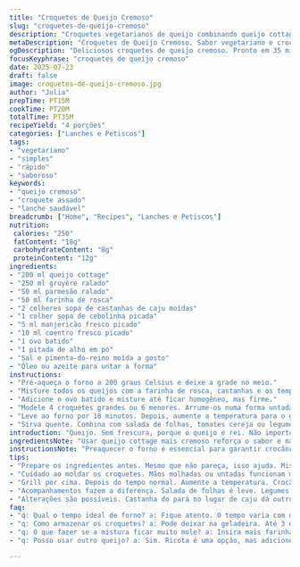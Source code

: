 ```yaml
---
title: "Croquetes de Queijo Cremoso"
slug: "croquetes-de-queijo-cremoso"
description: "Croquetes vegetarianos de queijo combinando queijo cottage, gruyère e parmesão ralado, com textura crocante por fora graças à mistura de farinha de rosca e castanhas moídas. Temperados com ervas frescas como manjericão e coentro ao invés de salsa, com um toque diferente do alho em pó no lugar da cebola. Assados até dourar, crocância na medida certa. Servidos com salada ou legumes assados. Variação simples e saborosa para variar o lanche ou entrada. Praticidade e sabor em vinte minutos no forno."
metaDescription: "Croquetes de Queijo Cremoso. Sabor vegetariano e crocante. Prepare em 35 minutos. Ideal para lanche ou entrada."
ogDescription: "Deliciosos croquetes de queijo cremoso. Pronto em 35 minutos. Acompanhamento perfeito para saladas ou legumes assados."
focusKeyphrase: "croquetes de queijo cremoso"
date: 2025-07-23
draft: false
image: croquetes-de-queijo-cremoso.jpg
author: "Julia"
prepTime: PT15M
cookTime: PT20M
totalTime: PT35M
recipeYield: "4 porções"
categories: ["Lanches e Petiscos"]
tags:
- "vegetariano"
- "simples"
- "rápido"
- "saboroso"
keywords:
- "queijo cremoso"
- "croquete assado"
- "lanche saudável"
breadcrumb: ["Home", "Recipes", "Lanches e Petiscos"]
nutrition: 
 calories: "250"
 fatContent: "18g"
 carbohydrateContent: "8g"
 proteinContent: "12g"
ingredients:
- "200 ml queijo cottage"
- "250 ml gruyère ralado"
- "50 ml parmesão ralado"
- "50 ml farinha de rosca"
- "2 colheres sopa de castanhas de caju moídas"
- "1 colher sopa de cebolinha picada"
- "5 ml manjericão fresco picado"
- "10 ml coentro fresco picado"
- "1 ovo batido"
- "1 pitada de alho em pó"
- "Sal e pimenta-do-reino moída a gosto"
- "Óleo ou azeite para untar a forma"
instructions:
- "Pré-aqueça o forno a 200 graus Celsius e deixe a grade no meio."
- "Misture todos os queijos com a farinha de rosca, castanhas e os temperos num bowl. Alho em pó, manjericão, coentro. Sal e pimenta na medida."
- "Adicione o ovo batido e misture até ficar homogêneo, mas firme."
- "Modele 4 croquetes grandes ou 6 menores. Arrume-os numa forma untada com óleo ou azeite."
- "Leve ao forno por 18 minutos. Depois, aumente a temperatura para o grill e deixe mais 3-4 minutos até dourar bem por cima."
- "Sirva quente. Combina com salada de folhas, tomates cereja ou legumes assados como berinjela, abobrinha e pimentão."
introduction: "Queijo. Sem frescura, porque o queijo é rei. Não importa o tipo, vai junto com as castanhas pra dar crocância, farinha de rosca na mistura pra firmar. Ervas frescas dão cheiro e acentuam o sabor, mas no lugar da tradicional salsa entrou o coentro, mais fresco, mais brasileiro. Cebolinha permanece, um clássico. O ovo segura tudo, dá liga. Assa, não frita. Mais leve e menos bagunça na cozinha. Temperos simples, ingredientes fáceis de encontrar. Enquanto assa, aroma já invade a casa. Salada verde, legumes assados, simples e sem errar. Sem enrolação, rápido. Quase lanche improvisado, mas chique. No forno, tomando cor, prometendo crocância. Pronto em menos de 40 minutos, rende para 4 com fome moderada, ou 6 no happy hour."
ingredientsNote: "Usar queijo cottage mais cremoso reforça o sabor e mantém a umidade, diferente de ricota que seca fácil. Gruyère troca o tradicional em pedaços menores, derrete e cola tudo. Parmezão ralado, mais duro, substitui a amêndoa do original, trazendo sabor mais intenso e textura firme. Farinha de rosca mantém a crocância sem pesar demais. Castanhas de caju moídas entram no lugar das amêndoas, mais comuns e acessíveis aqui no Brasil, com toque levemente adocicado. Coentro substitui salsa por ser mais popular e dar frescor. A cebolinha é quase obrigatória para arrematar os sabores. O alho em pó troca o cebolete para acelerar e facilitar. Sal e pimenta vão na medida, nada exagerado. Usar azeite pra untar ao invés de óleo deixa mais leve, com sabor."
instructionsNote: "Preaquecer o forno é essencial para garantir crocância externa e cozimento uniforme. Misturar bem os queijos com os ingredientes secos antes do ovo evita que se quebre a massa. Triturar as castanhas até virar quase uma farinha fina, não usar pedaços grandes para que não comprometa a textura. Formar os croquetes com as mãos molhadas ou untadas para a massa não grudar. Colocar na forma com espaço, para que o ar circule e asse por igual. Deixar o forno primeiro baixo, para cozinhar por dentro, depois grill para dourar por fora. Quem quiser mais crocante pode virar na metade do tempo. Servir logo, quente, para aproveitar o contraste da crocância e cremosidade interna. Acompanhamentos leves equilibram o prato."
tips:
- "Prepare os ingredientes antes. Mesmo que não pareça, isso ajuda. Mistura bem os queijos antes do ovo. Dica: queijo cottage mais cremoso. Ele segura a umidade. Gruyère derrete e cola tudo. Isso faz diferença."
- "Cuidado ao moldar os croquetes. Mãos molhadas ou untadas funcionam melhor. Evita grudar. Forma com espaço é essencial. Ar circula e assa bem por fora. Não sobrecarregue, fica difícil depois."
- "Grill por cima. Depois do tempo normal. Aumente a temperatura. Crocância fica por conta do grill. Atenção: não deixe queimar. Verifique sempre. Pode virar na metade do tempo pra ficar mais crocante."
- "Acompanhamentos fazem a diferença. Salada de folhas é leve. Legumes assados ajudam na combinação. Berinjela ou abobrinha complementam tudo. Simples, mas adiciona sabor ao prato. Serve bem em ocasiões diversas."
- "Alterações são possíveis. Castanha do pará no lugar de caju dá outro sabor. Além disso, horatação fresca traz frescor. Prepare com alternativas ao gosto. Fritando fica mais crocante, mas pesado."
faq:
- "q: Qual o tempo ideal de forno? a: Fique atento. O tempo varia com o forno. Assar a 200 graus é bom. Depois do grill, seja rápido."
- "q: Como armazenar os croquetes? a: Pode deixar na geladeira. Até 3 dias. Para congelar, embale bem. Aqueça no forno depois, crocância na medida."
- "q: O que fazer se a mistura ficar muito mole? a: Insira mais farinha de rosca. Ajuda a dar liga. Consistência firme é fundamental. Não esqueça de misturar tudo antes."
- "q: Posso usar outro queijo? a: Sim. Ricota é uma opção, mas adicione mais farinha. Teste as quantidades, se precisar. O sabor muda, mas ainda fica bom."

---
```

